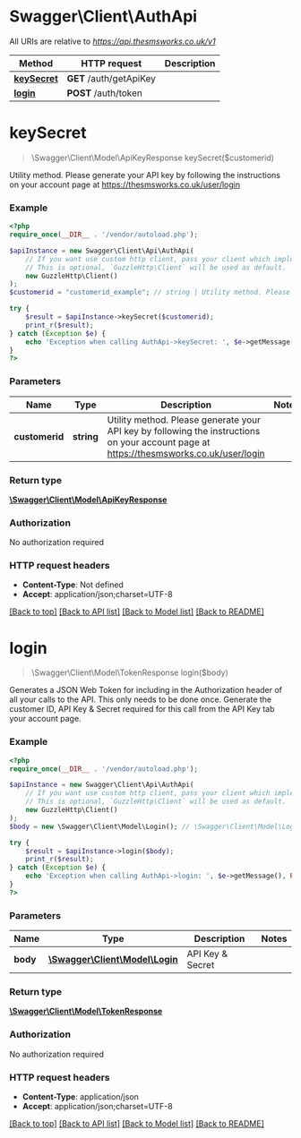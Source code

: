 # Swagger\Client\AuthApi

All URIs are relative to *https://api.thesmsworks.co.uk/v1*

Method | HTTP request | Description
------------- | ------------- | -------------
[**keySecret**](AuthApi.md#keysecret) | **GET** /auth/getApiKey | 
[**login**](AuthApi.md#login) | **POST** /auth/token | 

# **keySecret**
> \Swagger\Client\Model\ApiKeyResponse keySecret($customerid)



Utility method. Please generate your API key by following the instructions on your account page at https://thesmsworks.co.uk/user/login

### Example
```php
<?php
require_once(__DIR__ . '/vendor/autoload.php');

$apiInstance = new Swagger\Client\Api\AuthApi(
    // If you want use custom http client, pass your client which implements `GuzzleHttp\ClientInterface`.
    // This is optional, `GuzzleHttp\Client` will be used as default.
    new GuzzleHttp\Client()
);
$customerid = "customerid_example"; // string | Utility method. Please generate your API key by following the instructions on your account page at https://thesmsworks.co.uk/user/login

try {
    $result = $apiInstance->keySecret($customerid);
    print_r($result);
} catch (Exception $e) {
    echo 'Exception when calling AuthApi->keySecret: ', $e->getMessage(), PHP_EOL;
}
?>
```

### Parameters

Name | Type | Description  | Notes
------------- | ------------- | ------------- | -------------
 **customerid** | **string**| Utility method. Please generate your API key by following the instructions on your account page at https://thesmsworks.co.uk/user/login |

### Return type

[**\Swagger\Client\Model\ApiKeyResponse**](../Model/ApiKeyResponse.md)

### Authorization

No authorization required

### HTTP request headers

 - **Content-Type**: Not defined
 - **Accept**: application/json;charset=UTF-8

[[Back to top]](#) [[Back to API list]](../../README.md#documentation-for-api-endpoints) [[Back to Model list]](../../README.md#documentation-for-models) [[Back to README]](../../README.md)

# **login**
> \Swagger\Client\Model\TokenResponse login($body)



Generates a JSON Web Token for including in the Authorization header of all your calls to the API. This only needs to be done once. Generate the customer ID, API Key & Secret required for this call from the API Key tab your account page.

### Example
```php
<?php
require_once(__DIR__ . '/vendor/autoload.php');

$apiInstance = new Swagger\Client\Api\AuthApi(
    // If you want use custom http client, pass your client which implements `GuzzleHttp\ClientInterface`.
    // This is optional, `GuzzleHttp\Client` will be used as default.
    new GuzzleHttp\Client()
);
$body = new \Swagger\Client\Model\Login(); // \Swagger\Client\Model\Login | API Key & Secret

try {
    $result = $apiInstance->login($body);
    print_r($result);
} catch (Exception $e) {
    echo 'Exception when calling AuthApi->login: ', $e->getMessage(), PHP_EOL;
}
?>
```

### Parameters

Name | Type | Description  | Notes
------------- | ------------- | ------------- | -------------
 **body** | [**\Swagger\Client\Model\Login**](../Model/Login.md)| API Key &amp; Secret |

### Return type

[**\Swagger\Client\Model\TokenResponse**](../Model/TokenResponse.md)

### Authorization

No authorization required

### HTTP request headers

 - **Content-Type**: application/json
 - **Accept**: application/json;charset=UTF-8

[[Back to top]](#) [[Back to API list]](../../README.md#documentation-for-api-endpoints) [[Back to Model list]](../../README.md#documentation-for-models) [[Back to README]](../../README.md)

